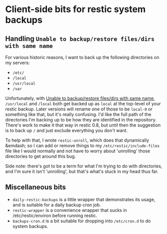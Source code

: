 # Client-side bits for restic system backups

## Handling `Unable to backup/restore files/dirs with same name`

For various historic reasons, I want to back up the following directories on my
servers:

* `/etc/`
* `/local`
* `/usr/local`
* `/var`

Unfortunately, with [Unable to backup/restore files/dirs with same name](https://github.com/restic/restic/issues/549), 
`/usr/local` and `/local` both get backed up as `local` at the top-level of your restic backup. Later versions will
rename one of those to be `local-0` or something like that, but it's really confusing. I'd like the full path of the
directories I'm backing up to be how they are identified in the repository. There's work to make it that way in 
restic 0.8, but until then the suggestion is to back up `/` and just exclude everything you don't want.

To help with that, I wrote `restic-unroll`, which does that dynamically &emdash; so I can add or
remove things to my `/etc/restic/include-files` file like I would normally and not have to worry about
'unrolling' those directories to get around this bug.

Side note: there's got to be a term for what I'm trying to do with directories, and I'm sure it isn't 'unrolling',
but that's what's stuck in my head thus far.

## Miscellaneous bits

* `daily-restic-backups` is a little wrapper that demonstrates its usage, and is suitable for a daily backup cron job.
* `restic-wrapper` is a convenience wrapper that sucks in /etc/restic/environ before running restic.
* `backups-cron.d` is a bit suitable for dropping into `/etc/cron.d` to do system backups.
